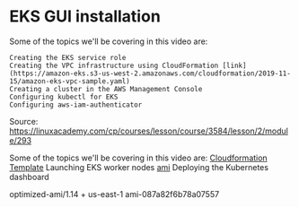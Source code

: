 # EKS GUI installation

Some of the topics we'll be covering in this video are:

    Creating the EKS service role
    Creating the VPC infrastructure using CloudFormation [link](https://amazon-eks.s3-us-west-2.amazonaws.com/cloudformation/2019-11-15/amazon-eks-vpc-sample.yaml)
    Creating a cluster in the AWS Management Console
    Configuring kubectl for EKS
    Configuring aws-iam-authenticator




Source: https://linuxacademy.com/cp/courses/lesson/course/3584/lesson/2/module/293

Some of the topics we'll be covering in this video are:
    [Cloudformation Template](https://amazon-eks.s3-us-west-2.amazonaws.com/cloudformation/2018-11-07/amazon-eks-nodegroup.yaml)
    Launching EKS worker nodes [ami](https://docs.aws.amazon.com/eks/latest/userguide/eks-optimized-ami.html)
    Deploying the Kubernetes dashboard

optimized-ami/1.14 + us-east-1
ami-087a82f6b78a07557
